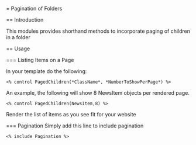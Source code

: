 = Pagination of Folders

== Introduction

This modules provides shorthand methods to incorporate paging of children in a folder

== Usage

=== Listing Items on a Page

In your template do the following:

	<% control PagedChildren(*ClassName*, *NumberToShowPerPage*) %>

An example, the following will show 8 NewsItem objects per rendered page.

    <% control PagedChildren(NewsItem,8) %>

Render the list of items as you see fit for your website


=== Pagination
Simply add this line to include pagination

    <% include Pagination %>